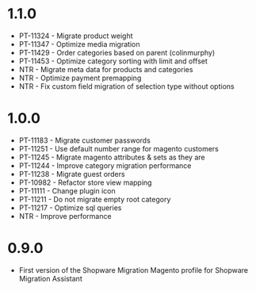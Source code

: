 # 1.1.0
- PT-11324 - Migrate product weight
- PT-11347 - Optimize media migration
- PT-11429 - Order categories based on parent (colinmurphy)
- PT-11453 - Optimize category sorting with limit and offset
- NTR - Migrate meta data for products and categories
- NTR - Optimize payment premapping
- NTR - Fix custom field migration of selection type without options

# 1.0.0
- PT-11183 - Migrate customer passwords
- PT-11251 - Use default number range for magento customers
- PT-11245 - Migrate magento attributes & sets as they are
- PT-11244 - Improve category migration performance
- PT-11238 - Migrate guest orders
- PT-10982 - Refactor store view mapping
- PT-11111 - Change plugin icon
- PT-11211 - Do not migrate empty root category
- PT-11217 - Optimize sql queries
- NTR - Improve performance

# 0.9.0
- First version of the Shopware Migration Magento profile for Shopware Migration Assistant
